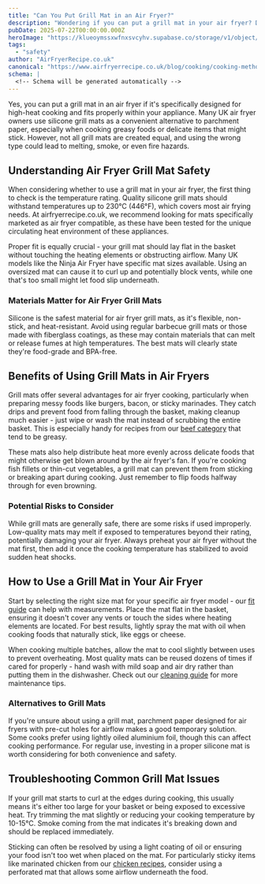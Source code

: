 ```yaml
---
title: "Can You Put Grill Mat in an Air Fryer?"
description: "Wondering if you can put a grill mat in your air fryer? Discover safety tips, compatibility, and best practices for using grill mats in UK air fryers."
pubDate: 2025-07-22T00:00:00.000Z
heroImage: "https://klueoymssxwfnxsvcyhv.supabase.co/storage/v1/object/public/Shmucket/can-you-put-grill-mat-in-an-air-fryer.png"
tags:
  - "safety"
author: "AirFryerRecipe.co.uk"
canonical: "https://www.airfryerrecipe.co.uk/blog/cooking/cooking-methods/can-you-put-grill-mat-in-an-air-fryer"
schema: |
  <!-- Schema will be generated automatically -->
---
```


<p>Yes, you can put a grill mat in an air fryer if it's specifically designed for high-heat cooking and fits properly within your appliance. Many UK air fryer owners use silicone grill mats as a convenient alternative to parchment paper, especially when cooking greasy foods or delicate items that might stick. However, not all grill mats are created equal, and using the wrong type could lead to melting, smoke, or even fire hazards.</p>

<h2>Understanding Air Fryer Grill Mat Safety</h2>
<p>When considering whether to use a grill mat in your air fryer, the first thing to check is the temperature rating. Quality silicone grill mats should withstand temperatures up to 230°C (446°F), which covers most air frying needs. At airfryerrecipe.co.uk, we recommend looking for mats specifically marketed as air fryer compatible, as these have been tested for the unique circulating heat environment of these appliances.</p>
<p>Proper fit is equally crucial - your grill mat should lay flat in the basket without touching the heating elements or obstructing airflow. Many UK models like the Ninja Air Fryer have specific mat sizes available. Using an oversized mat can cause it to curl up and potentially block vents, while one that's too small might let food slip underneath.</p>

<h3>Materials Matter for Air Fryer Grill Mats</h3>
<p>Silicone is the safest material for air fryer grill mats, as it's flexible, non-stick, and heat-resistant. Avoid using regular barbecue grill mats or those made with fiberglass coatings, as these may contain materials that can melt or release fumes at high temperatures. The best mats will clearly state they're food-grade and BPA-free.</p>

<h2>Benefits of Using Grill Mats in Air Fryers</h2>
<p>Grill mats offer several advantages for air fryer cooking, particularly when preparing messy foods like burgers, bacon, or sticky marinades. They catch drips and prevent food from falling through the basket, making cleanup much easier - just wipe or wash the mat instead of scrubbing the entire basket. This is especially handy for recipes from our <a href="https://www.airfryerrecipe.co.uk/recipe-category/beef">beef category</a> that tend to be greasy.</p>
<p>These mats also help distribute heat more evenly across delicate foods that might otherwise get blown around by the air fryer's fan. If you're cooking fish fillets or thin-cut vegetables, a grill mat can prevent them from sticking or breaking apart during cooking. Just remember to flip foods halfway through for even browning.</p>

<h3>Potential Risks to Consider</h3>
<p>While grill mats are generally safe, there are some risks if used improperly. Low-quality mats may melt if exposed to temperatures beyond their rating, potentially damaging your air fryer. Always preheat your air fryer without the mat first, then add it once the cooking temperature has stabilized to avoid sudden heat shocks.</p>

<h2>How to Use a Grill Mat in Your Air Fryer</h2>
<p>Start by selecting the right size mat for your specific air fryer model - our <a href="https://www.airfryerrecipe.co.uk/fit-guide">fit guide</a> can help with measurements. Place the mat flat in the basket, ensuring it doesn't cover any vents or touch the sides where heating elements are located. For best results, lightly spray the mat with oil when cooking foods that naturally stick, like eggs or cheese.</p>
<p>When cooking multiple batches, allow the mat to cool slightly between uses to prevent overheating. Most quality mats can be reused dozens of times if cared for properly - hand wash with mild soap and air dry rather than putting them in the dishwasher. Check out our <a href="https://www.airfryerrecipe.co.uk/air-fryer-cleaner">cleaning guide</a> for more maintenance tips.</p>

<h3>Alternatives to Grill Mats</h3>
<p>If you're unsure about using a grill mat, parchment paper designed for air fryers with pre-cut holes for airflow makes a good temporary solution. Some cooks prefer using lightly oiled aluminium foil, though this can affect cooking performance. For regular use, investing in a proper silicone mat is worth considering for both convenience and safety.</p>

<h2>Troubleshooting Common Grill Mat Issues</h2>
<p>If your grill mat starts to curl at the edges during cooking, this usually means it's either too large for your basket or being exposed to excessive heat. Try trimming the mat slightly or reducing your cooking temperature by 10-15°C. Smoke coming from the mat indicates it's breaking down and should be replaced immediately.</p>
<p>Sticking can often be resolved by using a light coating of oil or ensuring your food isn't too wet when placed on the mat. For particularly sticky items like marinated chicken from our <a href="https://www.airfryerrecipe.co.uk/recipe-category/chicken">chicken recipes</a>, consider using a perforated mat that allows some airflow underneath the food.</p>
